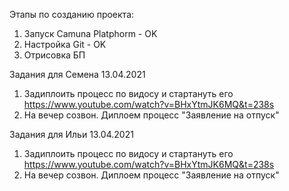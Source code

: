 Этапы по созданию проекта: 
1. Запуск Camuna Platphorm - OK
2. Настройка Git - OK
3. Отрисовка БП 

Задания для Семена
13.04.2021
1. Задиплоить процесс по видосу и стартануть его https://www.youtube.com/watch?v=BHxYtmJK6MQ&t=238s
2. На вечер созвон. Диплоем процесс "Заявление на отпуск"

Задания для Ильи
13.04.2021
1. Задиплоить процесс по видосу и стартануть его https://www.youtube.com/watch?v=BHxYtmJK6MQ&t=238s
2. На вечер созвон. Диплоем процесс "Заявление на отпуск"
